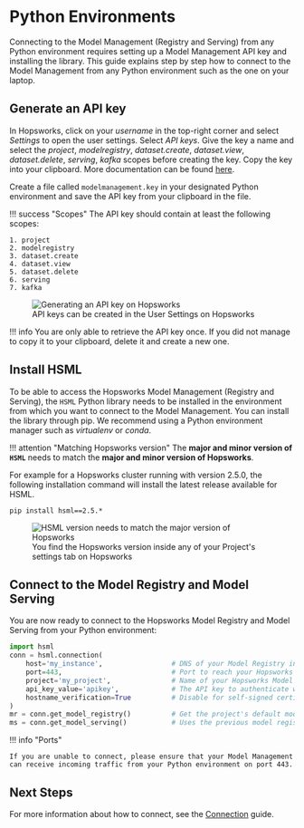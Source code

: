 # Python Environments

Connecting to the Model Management (Registry and Serving) from any Python environment requires setting up a Model Management API key and installing the library. This guide explains step by step how to connect to the Model Management from any Python environment such as the one on your laptop.

## Generate an API key

In Hopsworks, click on your *username* in the top-right corner and select *Settings* to open the user settings. Select *API keys*. Give the key a name and select the *project*, *modelregistry*, *dataset.create*, *dataset.view*, *dataset.delete*, *serving*, *kafka* scopes before creating the key. Copy the key into your clipboard. More documentation can be found [here](https://hopsworks.readthedocs.io/en/stable/user_guide/hopsworks/apiKeys.html).

Create a file called `modelmanagement.key` in your designated Python environment and save the API key from your clipboard in the file.

!!! success "Scopes"
    The API key should contain at least the following scopes:

    1. project
    2. modelregistry
    3. dataset.create
    4. dataset.view
    5. dataset.delete
    6. serving
    7. kafka

<p align="center">
  <figure>
    <img src="../../../assets/images/api-key.png" alt="Generating an API key on Hopsworks">
    <figcaption>API keys can be created in the User Settings on Hopsworks</figcaption>
  </figure>
</p>

!!! info
    You are only able to retrieve the API key once. If you did not manage to copy it to your clipboard, delete it and create a new one.

## Install **HSML**

To be able to access the Hopsworks Model Management (Registry and Serving), the `HSML` Python library needs to be installed in the environment from which you want to connect to the Model Management. You can install the library through pip. We recommend using a Python environment manager such as *virtualenv* or *conda*.

!!! attention "Matching Hopsworks version"
The **major and minor version of `HSML`** needs to match the **major and minor version of Hopsworks**.

For example for a Hopsworks cluster running with version 2.5.0, the following installation command will install the latest release available for HSML.

```
pip install hsml==2.5.*
```

<p align="center">
    <figure>
        <img src="../../../assets/images/hopsworks-version.png" alt="HSML version needs to match the major version of Hopsworks">
        <figcaption>You find the Hopsworks version inside any of your Project's settings tab on Hopsworks</figcaption>
    </figure>
</p>

## Connect to the Model Registry and Model Serving

You are now ready to connect to the Hopsworks Model Registry and Model Serving from your Python environment:

```python
import hsml
conn = hsml.connection(
    host='my_instance',                 # DNS of your Model Registry instance
    port=443,                           # Port to reach your Hopsworks instance, defaults to 443
    project='my_project',               # Name of your Hopsworks Model Registry project
    api_key_value='apikey',             # The API key to authenticate with Hopsworks
    hostname_verification=True          # Disable for self-signed certificates
)
mr = conn.get_model_registry()          # Get the project's default model registry
ms = conn.get_model_serving()           # Uses the previous model registry
```

!!! info "Ports"

    If you are unable to connect, please ensure that your Model Management can receive incoming traffic from your Python environment on port 443.

## Next Steps

For more information about how to connect, see the [Connection](../generated/project.md) guide.
